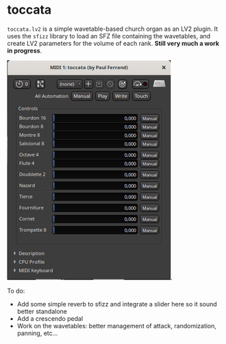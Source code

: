 # toccata

`toccata.lv2` is a simple wavetable-based church organ as an LV2 plugin.
It uses the `sfizz` library to load an SFZ file containing the wavetables, and create LV2 parameters for the volume of each rank.
**Still very much a work in progress**.

![Ardour screen capture](screencap.png).

To do:
- Add some simple reverb to sfizz and integrate a slider here so it sound better standalone
- Add a crescendo pedal
- Work on the wavetables: better management of attack, randomization, panning, etc...
